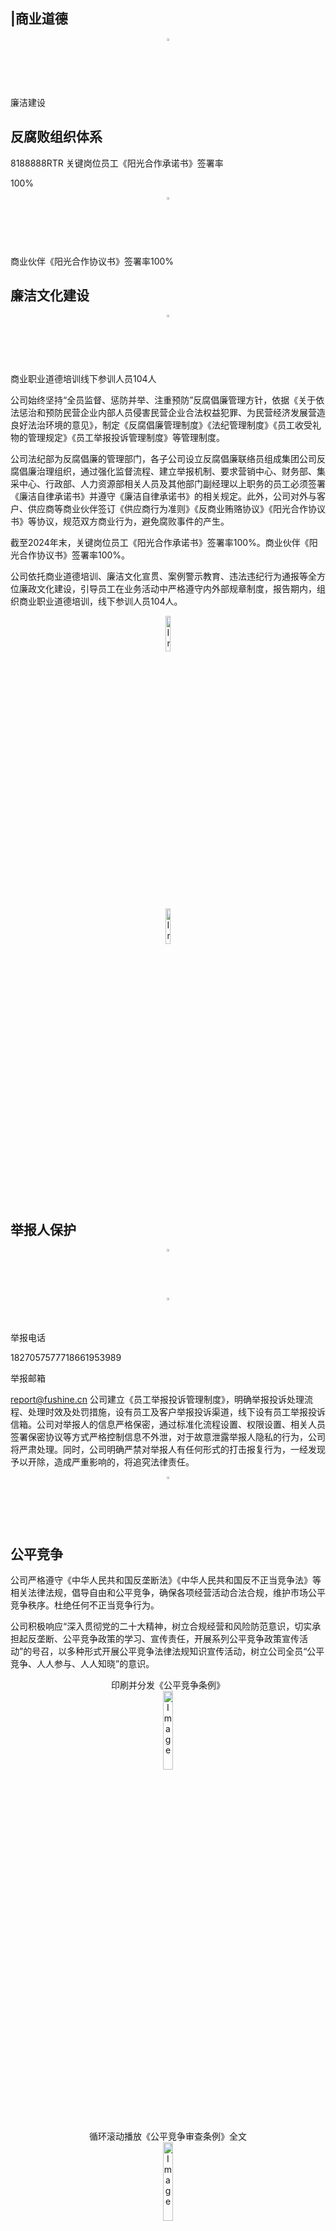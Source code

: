 ## |商业道德

<div style="text-align: center;"><img src="imgs/img_in_image_box_111_307_167_361.jpg" alt="Image" width="2%" /></div>


廉洁建设

## 反腐败组织体系

8188888RTR 关键岗位员工《阳光合作承诺书》签署率

100%



<div style="text-align: center;"><img src="imgs/img_in_image_box_135_676_192_727.jpg" alt="Image" width="2%" /></div>


商业伙伴《阳光合作协议书》签署率100%



## 廉洁文化建设

<div style="text-align: center;"><img src="imgs/img_in_image_box_135_1136_192_1202.jpg" alt="Image" width="2%" /></div>


商业职业道德培训线下参训人员104人



公司始终坚持“全员监督、惩防并举、注重预防”反腐倡廉管理方针，依据《关于依法惩治和预防民营企业内部人员侵害民营企业合法权益犯罪、为民营经济发展营造良好法治环境的意见》，制定《反腐倡廉管理制度》《法纪管理制度》《员工收受礼物的管理规定》《员工举报投诉管理制度》等管理制度。



公司法纪部为反腐倡廉的管理部门，各子公司设立反腐倡廉联络员组成集团公司反腐倡廉治理组织，通过强化监督流程、建立举报机制、要求营销中心、财务部、集采中心、行政部、人力资源部相关人员及其他部门副经理以上职务的员工必须签署《廉洁自律承诺书》并遵守《廉洁自律承诺书》的相关规定。此外，公司对外与客户、供应商等商业伙伴签订《供应商行为准则》《反商业贿赂协议》《阳光合作协议书》等协议，规范双方商业行为，避免腐败事件的产生。

截至2024年末，关键岗位员工《阳光合作承诺书》签署率100%。商业伙伴《阳光合作协议书》签署率100%。



公司依托商业道德培训、廉洁文化宣贯、案例警示教育、违法违纪行为通报等全方位廉政文化建设，引导员工在业务活动中严格遵守内外部规章制度，报告期内，组织商业职业道德培训，线下参训人员104人。



<div style="text-align: center;"><img src="imgs/img_in_image_box_436_1276_738_1474.jpg" alt="Image" width="12%" /></div>


<div style="text-align: center;"><img src="imgs/img_in_image_box_751_1274_1049_1474.jpg" alt="Image" width="12%" /></div>


## 举报人保护

<div style="text-align: center;"><img src="imgs/img_in_image_box_1351_287_1421_371.jpg" alt="Image" width="2%" /></div>


<div style="text-align: center;"><img src="imgs/img_in_image_box_1369_465_1410_504.jpg" alt="Image" width="1%" /></div>


举报电话

1827057577718661953989

举报邮箱

report@fushine.cn 公司建立《员工举报投诉管理制度》，明确举报投诉处理流程、处理时效及处罚措施，设有员工及客户举报投诉渠道，线下设有员工举报投诉信箱。公司对举报人的信息严格保密，通过标准化流程设置、权限设置、相关人员签署保密协议等方式严格控制信息不外泄，对于故意泄露举报人隐私的行为，公司将严肃处理。同时，公司明确严禁对举报人有任何形式的打击报复行为，一经发现予以开除，造成严重影响的，将追究法律责任。



<div style="text-align: center;"><img src="imgs/img_in_image_box_1335_579_1387_629.jpg" alt="Image" width="2%" /></div>


## 公平竞争

公司严格遵守《中华人民共和国反垄断法》《中华人民共和国反不正当竞争法》等相关法律法规，倡导自由和公平竞争，确保各项经营活动合法合规，维护市场公平竞争秩序。杜绝任何不正当竞争行为。

公司积极响应“深入贯彻党的二十大精神，树立合规经营和风险防范意识，切实承担起反垄断、公平竞争政策的学习、宣传责任，开展系列公平竞争政策宣传活动”的号召，以多种形式开展公平竞争法律法规知识宣传活动，树立公司全员“公平竞争、人人参与、人人知晓”的意识。



<div style="text-align: center;">印刷并分发《公平竞争条例》</div>


<div style="text-align: center;"><img src="imgs/img_in_image_box_1346_935_1791_1181.jpg" alt="Image" width="18%" /></div>


<div style="text-align: center;">循环滚动播放《公平竞争审查条例》全文</div>


<div style="text-align: center;"><img src="imgs/img_in_image_box_1347_1247_1794_1474.jpg" alt="Image" width="18%" /></div>


<div style="text-align: center;"><img src="imgs/img_in_image_box_1808_900_2255_1181.jpg" alt="Image" width="18%" /></div>


<div style="text-align: center;">内宣平台推送</div>


<div style="text-align: center;"><img src="imgs/img_in_image_box_1811_1235_2256_1475.jpg" alt="Image" width="18%" /></div>


<div style="text-align: center;"><img src="imgs/img_in_image_box_111_196_1090_1019.jpg" alt="Image" width="41%" /></div>


## 04守责环境，共促绿色运营

## 富祥药业对联合国可持续发展目标（SDGs）的回应：

公司坚持将绿色环保理念全方位融入生产运营的各个环节，积极推进设备、工艺、技术路线的持续优化，大力推进节能减排，促进资源回收和再利用，持续优化“三废”及资源管理，践行绿色低碳运营，减少对环境的影响，切实履行自身的环境保护责任。



<div style="text-align: center;"><img src="imgs/img_in_image_box_905_1194_1091_1474.jpg" alt="Image" width="7%" /></div>


## |环境管理体系

## 治理

富祥药业严格遵守《中华人民共和国环境保护法》《节约能源法》《水污染防治法》《大气污染防治法》《固体废物污染环境防治法》《清洁生产促进法》《建设项目环境保护管理条例》等运营所在地的各项环保法律和法规，基于IS014001环境管理体系框架，持续提升环境管理能力。公司制定并完善了一系列环境管理规定，并制定了《环境信息依法披露管理制度》，确保环保工作公开透明并得到有效监管。



<div style="text-align: center;"><img src="imgs/img_in_image_box_1333_593_1396_662.jpg" alt="Image" width="2%" /></div>


环境应急预案

<div style="text-align: center;"><img src="imgs/img_in_image_box_1336_854_1393_912.jpg" alt="Image" width="2%" /></div>


废气管理

<div style="text-align: center;"><img src="imgs/img_in_image_box_1336_1094_1397_1148.jpg" alt="Image" width="2%" /></div>


废水管理

<div style="text-align: center;"><img src="imgs/img_in_image_box_1345_1306_1394_1358.jpg" alt="Image" width="2%" /></div>


废弃物管理

富祥药业遵循《突发环境事件应急管理办法》《企业事业单位突发环境事件应急预案备案管理办法（试行）》等相关法规要求，结合公司实际情况，制定了《富祥药业突发环境事件应急预案》，详细规定了公司面对环境影响因素识别、风险点排查、隐患治理以及防范环境污染事件的具体措施，并通过了专家评审，已在当地生态环境局完成备案。



结合公司实际情况制定了《废气处理系统管理规定》《RTO废气处理作业指导书》等文件，全面指导公司生产过程中的废气治理，减少无组织废气的排放。此外，公司成立专业废气管控小组，负责日常监测与设备运维。

公司依据法律法规、当地生态环境管理部门要求，结合公司实际情况制定了《废水处理系统操作规定》《废水处理设施操作规程》等一系列规范性文件，构建了完善的废水处理管理制度体系，确保废水治理设施稳定运行，废水达标排放。

公司严格按照《危险废物贮存污染控制标准》等相关规定，通过制定《固体废物管理规定》等相关制度，对废弃物的识别、收集、转移、贮存、资源化、减量化以及最终处理等全过程实施严格规范管理。



## Fushine 

<div style="text-align: center;"><img src="imgs/img_in_image_box_110_162_178_227.jpg" alt="Image" width="2%" /></div>


能源

<div style="text-align: center;"><img src="imgs/img_in_image_box_110_498_173_572.jpg" alt="Image" width="2%" /></div>


水资源

结合公司实际情况制定《节能管理办法》《节能管理制度》等相关规定，成立节能领导小组主要负责审定能源管理工作的相关文件和节能考核办法；组织审定重大节能技术改造项目；指导协调企业各项节能相关工作。节能减排领导小组下设节能工作办公室负责组织实施企业节能工作，开展节能宣传教育活动；组织拟定公司年度节能减排推进方案等事项。此外，为保障节能工作有序开展，公司制定《节能考核管理办法》《节能奖励分配方案》将节能成果与员工激励挂钩，有效推动节能工作的开展。



富样药业致力于增加用水效率，减少水资源浪费，持续完善水资源管理体系，制定了《节水管理制度》《用水计量管理制度》《节水考核制度》《用水管理及奖惩制度》《用水定额管理制度》等制度要求，规范公司用水管理。公司设立节约用水管理领导小组，监督各重点用水单位制度落实情况。

在环境治理架构方面，公司设立了EHS委员会，由集团总裁担任委员会主任，副董事长担任常务副主任，并由集团分管EHS副总经理担任副主任；日常工作方面，公司设立了专门的EHS监管部，负责对各子公司的环境管理工作进行指导、检查和监督。各子公司均设立了由总经理直接管理的专职环境管理机构，负责具体的环保工作的管理与实施，确保了环境管理工作的专业性和有效性。



<div style="text-align: center;">富祥药业EHS委员会组织架构图</div>


## 战略

富祥药业始终秉持“企业发展、环保先行”的理念，持续深化环境管理战略，不断推进环境管理体系建设，使其规范化、系统化；并积极探索创新的环保技术和管理方法，以实现更高的环境绩效和更广泛的环境效益。




<div style="text-align: center;"><html><body><table border="1"><tbody><tr><td>风险 类型</td><td>潜在影响</td><td>风险应对措施</td><td>影响时间 范围</td><td>影响 大小</td><td>对财务的 可能影响</td></tr><tr><td>环境 合规 风险</td><td>面临更严格的环保标准和资源 利用要求，对环境管理水平的 要求日趋提高； 环保设施若未能通过验收或整 改期间可能导致生产线受到影 响，并影响公司声誉。</td><td>定期开展内部环保审计，确保 排污许可证、环评批复等文件 齐全； 加强对环保法规的关注和研 究，提前做好应对准备，加大 环保投入，确保符合环保合规 要求； 通过IS0 14001等国际认证， 增强合规透明度。</td><td>长期</td><td>大</td><td>营业收入 下降，营 业成本上 升</td></tr><tr><td>污染物 排放 风险</td><td>废水、废气处理不当可能污染 周边水体或土壤，引发生态赔 偿； 挥发性有机物（VOCs）或危 险废物泄漏可能危害员工及居 民健康，导致法律诉讼。</td><td>技术升级，采用全连续流酶法 工艺，减少污染物产生； 设施优化，投资建设污水处理 站、VOCs回收装置； 制定突发环境事件应急预案， 与地方政府联动演练，降低环 境风险。</td><td>中期</td><td>中</td><td>营业收入 下降，营 业成本上 升</td></tr><tr><td>能源 风险</td><td>能源效率低，造成用能成本 上升、碳排放上升； 随着欧盟等地区的政策压力 加大，或对公司业务造成一 定影响。</td><td>建立节能减排机制，将节能减 排与员工激励挂钩；加强高耗 能特种设备节能审查和监管等 通过节能技改、能源回收利用 提高能源使用效率； 加强设备维护保养工作； 优化能源结构，增加清洁能源 的使用比例。</td><td>长期</td><td>大</td><td>营业收入 下降，营 业成本上 升</td></tr><tr><td>水资源 风险</td><td>用水效率低，造成用水成本 上升； 水资源浪费或将导致企业声 誉受损。</td><td>建立水资源管理机制，通过管 网升级、技术改造、配备节水 器具、地表水回收等方式减少 生产、运营中的用水； 开展接水培训、宣传活动，内 部形成节水文化。</td><td>长期</td><td>中</td><td>营业收入 下降，营 业成本上 升</td></tr></tbody></table></body></html></div>



<div style="text-align: center;"><html><body><table border="1"><tbody><tr><td>机遇 类型</td><td>潜在影响</td><td>机遇应对措施</td><td>影响时间 范围</td><td>影响 大小</td><td>对财务的 可能影响</td></tr><tr><td>环境 合规 机遇</td><td>随着环保法规的日益严格， 企业通过提前布局和合规运 营，可以提升市场竞争力， 吸引更多投资者和客户，增 强品牌形象。</td><td>定期开展环保合规培训，强化 环保理念导入； 跟踪最新政策，申报相关称 号，获取环保专项补贴。</td><td>长期</td><td>中</td><td>增加营业 收入</td></tr><tr><td>污染物 减排 机遇</td><td>通过优化生产工艺和加强污 染物处理，企业可以降低环 境责任风险，减少资源浪 费，提高资源利用效率，从 而降低成本。</td><td>优化生产工艺，减少污染物产 生，加强污染物处理设施的建 设和维护，确保污染物达标排 放，定期进行环境监测，并加 强与周边社区的沟通和合作。</td><td>中期</td><td>中</td><td>降低运营 成本</td></tr><tr><td>能源 机遇</td><td>通过多种手段的节能减排措 施，减少能源使用，降低运营 成本。同时因为碳排放的减 少，或吸引更多关注节能降碳 的贸易伙伴，为企业带来潜在 收益。</td><td>持续开展节能技改工作，优 化能源结构，配备新能源设 备、投身替代蛋白产业等。</td><td>长期</td><td>中</td><td>增加营业 收入，降 低运营成 本</td></tr><tr><td>水资源 机遇</td><td>通过多种手段的节水措施，减 少水资源使用，降低运营成 本；因节水力度较大，受到表 彰，树立企业正面形象。</td><td>持续加强节水工作，增强员 工的节水观念；发展结束技 术、配备节水企业，优化供 水管网，进一步挖掘企业接 水潜力。</td><td>长期</td><td>中</td><td>降低运营 成本</td></tr></tbody></table></body></html></div>


注：短期—1年以内、中期——1-5年、长期—5年以上

## 影响、风险和机遇管理

公司持续完善环境管理体系，致力于将环保理念融入日常运营，明确人员构成及专业能力要求，细化职权范围，优化信息报告机制，并通过严格的监督程序和考核措施，确保环境管理工作的高效执行，为实现绿色生产和可持续发展奠定基础。



## 品

## 环境风险评估及应急管理

富祥药业根据国家规范要求，结合公司各单元环境风险特征，委托评价单位完成环境影响评价报告。公司每年组织各部门开展作业环境风险分析、评估，并制定相应的环境风险管控举措；同时要求公司环保部门加强现场巡查力度，监督各部门落实各项环境风险管理措施，确保风险可控。



在环境影响因素识别上，公司组织专业人员对生产全过程梳理，明确废气、废水排放，危废处置等环节潜在风险；在风险点排查时，定期检查环保设备、危化品储存区等重点区域；并通过风险辨识对公司环境风险较大的点位制定了防泄漏、防逸散、防中毒、防自然灾害等措施。

公司持续完善突发环境事件的防控措施，完善应急物资储备，加强员工培训与应急演练，提升全员应急处置能力，并根据实际情况对应急预案进

<div style="text-align: center;"><img src="imgs/img_in_image_box_1828_305_2259_625.jpg" alt="Image" width="18%" /></div>


<div style="text-align: center;">与景德镇市生态环境局进行突发环境事件应急演练</div>


行动态调整，确保其有效性和适应性。在报告期内，公司成功组织了多次不同类型的环境应急演练，涵盖污染防控、化学品泄漏处理等多个场景，显著提升了应急响应能力与协同处置水平，增强了员工的环保意识和应急处置技能，为应对潜在环境风险提供了坚实保障。



<div style="text-align: center;"><img src="imgs/img_in_image_box_1333_981_1383_1027.jpg" alt="Image" width="2%" /></div>


## 环境审计

富祥药业EHS监管部已构建完善的EHS考核体系，将下属生产型企业的环境管理表现纳入公司绩效管理体系，推动环境管理与企业运营深度融合。



<div style="text-align: center;"><img src="imgs/img_in_image_box_1349_1171_1398_1221.jpg" alt="Image" width="2%" /></div>


内部审计方面

公司主要针对建设项目环境“三同时”、排污许可管理、污染物达标排放、有害及无害废弃物的全流程管理、环保设施建设与运行、应急预案与演练、环保档案管理等事项开展内部环境审计。公司EHS监管部对子公司实行分级管控，每年至少开展一次全面的环境现场审计。针对审计发现的问题，根据其严重程度，提出相应的整改措施和整改期限，并持续跟进各企业的改善情况，确保问题得到有效解决。此外，公司每月至少进行一次公司级环境隐患排查，并建立详细台账。



## 燕

## 外部审计方面

在外部审计方面，公司所有已通过ISO管理体系认证且在有效期内的子公司及生产基地，每年聘请独立第三方认证机构进行一次体系监督性审核，并每三年进行一次再认证（换证）审核。



通过内部审计与外部审计的双重机制，富祥药业不仅确保了环境管理体系的合规性，还推动了环境管理工作的持续优化，为企业的可持续发展提供了坚实保障。



<div style="text-align: center;"><img src="imgs/img_in_image_box_114_528_171_581.jpg" alt="Image" width="2%" /></div>


## 环保培训与宣教

富祥药业注重提高环境管理人员专业素质及培养专业人才，公司结合新环保法规和管理要求制定环境管理培训计划，提高企业环境管理人员的工作水平，更好地落实企业生态环境保护主体责任。



公司EHS监管部要求各子公司每年定期组织全员开展环保知识、应急预案等培训，强化员工环保技能与应急处置能力。同时，公司大力弘扬环保意识，倡导绿色环保生活，争做绿色发展理念的倡导者与践行者。在“世界地球日”“世界环境日”等特殊日节点，公司通过现场宣传、展板宣传等方式对董事、高管、员工或利益相关方开展环境保护培训及宣传活动。



## 指标与目标

## 2024 年目标

此外，在社区互动上，公司制定规范程序，每季度定期举办沟通会，主动公开环境影响与潜在风险，收集居民意见，及时反馈改进情况，构建和谐共生的良好关系。



<div style="text-align: center;"><img src="imgs/img_in_image_box_628_800_1049_1089.jpg" alt="Image" width="17%" /></div>


<div style="text-align: center;">环保法规宣传展板</div>


## 完成情况

2024年确保集团本部及子公司各类污染物均达标排放，并将排放总量控制在各限值范围内。



具体指标数据详见“附录-ESG关键绩效表”。

报告期内公司各类污染物均达标排放，并在总量范围内。



## |应对气候变化

党的二十大报告提出“将应对气候变化作为促进人与自然和谐共生的现代化的重要内容，要求统筹产业结构调整、污染治理、生态保护、应对气候变化”。气候变化作为当今世界面临的重大挑战，不仅对企业市场和供应链有造成负面影响的可能，同时也孕育着新的商业机遇。



<div style="text-align: center;"><img src="imgs/img_in_image_box_1340_477_1387_516.jpg" alt="Image" width="1%" /></div>


## 治理

为尽可能地减少气候变化带来的影响，富祥药业积极响应《巴黎协定》，持续探索气候变化应对方针以实现可持续运营，深入践行绿色低碳转型，减少对环境的影响，承担社会与环境责任，共同守护地球。公司对气候风险与机遇进行识别以更好应对气候变化带来的风险，并把握机遇。未来，公司将继续积极制定气候变化应对举措，参考国际领先标准不断提升自身对气候变化影响的适应能力。

为保障减排工作有序推进，公司设备安全部负责落实公司的减排战略与行动，制定相关减排目标，明确各部门在减排流程中的角色与职责，全方位规范温室气体排放相关活动。同时，逐步完善温室气体排放数据收集与核算机制，为精准评估减排效果和制定后续策略提供数据基础。

## 战略

富祥药业积极践行国内外环保法律法规的各项要求，响应国际环保公约，全面评估气候风险与机遇，制定应对举措。通过优化生产工艺、减少碳排放、提高能源利用效率等，降低气候变化带来的运营风险，推动资源的高效利用和循环利用，为构建资源节约型和环境友好型社会贡献力量。

<div style="text-align: center;"><img src="imgs/img_in_image_box_1329_1129_2266_1471.jpg" alt="Image" width="39%" /></div>



<div style="text-align: center;"><html><body><table border="1"><tbody><tr><td>风险 类型</td><td colspan="2">相关风险</td><td>潜在影响</td><td>风险应对措施</td><td>影响时间 范围</td><td>对财务的 可能影响</td></tr><tr><td rowspan="2">实体 风险</td><td>急性 物理 风险</td><td>台风，洪水及 其他极端天气 情况</td><td>对公司建筑、生产设备等 造成影响，资产受损； 对员工安全构成危害； 造成供应链及原材料运输 中断。</td><td>制定完善的应急预案， 包括员工疏散等流程； 加强厂房及设施的防灾 设计与建设，定期维护 检查。</td><td>短期</td><td>营业收入 下降，人 力成本及 运输成本 上升</td></tr><tr><td>慢性 物理 风险</td><td>气温上升，持 续高温天气</td><td>电力等能源价格上涨，能 耗需求增加； 高温天气、流行病传播对 员工健康造成威胁。</td><td>加强员工职业健康防护， 包括提供防暑降温用品、 定期体检、健康培训等； 实施节能改造项目，优化 生产流程，降低能耗。</td><td>中/长期</td><td>营业成本 上升</td></tr><tr><td rowspan="4">转型 风险</td><td>政策及 法律 法规 风险</td><td>应对气候变化 的政策和监管 要求</td><td>要求公司加快绿色低 碳转型，短期增加公 司运营成本； 环境管理合规性要求 增高。</td><td>加强环境管理体系建 设，完善内部监控与 考核机制，确保合规 运营。</td><td>中期</td><td>营业成本 上升</td></tr><tr><td>技术 风险</td><td>低碳技术转 型，可再生能 源使用的成本</td><td>公司增加可再生能源的 使用； 需投入成本进行设备升级 改造。</td><td>加大节能技术投入，进行 设备技改。</td><td>中期</td><td>营业成本 上升</td></tr><tr><td>市场 风险</td><td>市场需求变 化； 原材料成本上 涨</td><td>市场消费理念趋向于注重 绿色环保，可能对公司产 品及服务产生影响； 原材料数量减少，成本 上涨。</td><td>采用绿色包装，要求产品 包装达到可再利用、可再 循环、可再回收要求； 推进绿色低碳运输，并优 化原材料供应链，建立长 期合作关系。</td><td>短/中期</td><td>营业收入 下降，营 业成本上 升</td></tr><tr><td>声誉 风险</td><td>利益相关方及 市场关切</td><td>公司在应对气候变化，低 碳转型方面的成效不足， 导致碳排放增加等情况， 会影响利益相关方及市场 对公司的看法。</td><td>通过世界环境日等开展环 境宣传活动，树立良好企 业形象。</td><td>短期</td><td>营业收入 下降</td></tr></tbody></table></body></html></div>



<div style="text-align: center;"><html><body><table border="1"><tbody><tr><td>机遇 类型</td><td>气候相关 机遇</td><td>机遇应对措施</td><td>影响时间 范围</td><td>对财务的 可能影响</td></tr><tr><td>资源 效率</td><td>新技术 兴起</td><td>公司通过探索开发使用新技术，提高资 源利用效率，减少能耗及资源消耗成 本，降低碳排放，减缓气候变化。</td><td>短/中期</td><td>降低运营成本</td></tr><tr><td>能源 来源</td><td>清洁能源 运用</td><td>公司通过减少化石能源使用，增加清洁 能源使用，开发新能源技术，优化能源 结构，减少碳排放。</td><td>短/中期</td><td>降低运营成本</td></tr><tr><td>产品与 服务</td><td>开发新产品</td><td>气候变化对人类健康产生更大的影响， 公司开发了新型蛋白质，减少畜牧业对 环境的影响，保护生态平衡。</td><td>中/长期</td><td>增加营业收入</td></tr><tr><td>市场</td><td>新的市场机 会；政府政 策激励</td><td>进入新的产品市场，获得政府给予的激 励补贴，并带来新融资机会。</td><td>中/长期</td><td>增加营业收入</td></tr><tr><td>适应力</td><td>可再生能源 及节能措施</td><td>参与可再生能源项目并采取节能措施， 通过构建能源多元化体系提高公司运营 的适应力。</td><td>短/中期</td><td>降低运营成本</td></tr></tbody></table></body></html></div>


注：短期——1年以内、中期——1-5年、长期—5年以上

## 影响、风险和机遇管理

富祥药业高度重视气候变化带来的影响、风险和机遇，致力于将气候变化管理融入公司战略和日常运营中。公司建立了识别评估、监测和管理机制，以应对气候变化挑战，把握绿色发展机遇。富祥药业风险管理体系已涵盖气候变化相关风险，公司定期更新风险清单并制定应对措施，将气候变化相关影响、风险和机遇管理融入公司内部管理流程。



## Fushine 

<div style="text-align: center;"><img src="imgs/img_in_image_box_121_198_170_246.jpg" alt="Image" width="2%" /></div>


## 在识别与评估方面

<div style="text-align: center;"><img src="imgs/img_in_image_box_124_454_174_502.jpg" alt="Image" width="2%" /></div>


## 在管理举措方面

富祥药业系统分析气候变化对业务运营等方面的影响。公司密切关注国内外气候变化政策、行业趋势及极端天气事件，并通过内部研讨、专家咨询等方式动态评估物理及转型风险。同时，公司关注低碳技术、绿色产品及清洁能源使用带来的机遇，提升市场竞争力。公司每年组织各部门开展作业环境风险分析、评估，并制定相应的风险管控举措，确保气候风险和机遇纳入公司经营决策。

公司在日常运营中大力倡导绿色低碳理念，鼓励全体员工积极参与减排行动；优化安排生产计划，如通过控制生产工序错峰用电降低用电成本，实时汇总蒸汽用量并合理开启不同的锅炉以降低天然气的消耗等；改进装置以降低碳排放，如公司2024年通过制氮机安装压力启停装置、锅炉用热水安装余热回收装置等措施有效减少温室气体排放；深耕环保技术研发与应用，通过开发并应用一系列绿色环保工艺，提升环境友好性，降低温室气体排放；积极引入碳捕获、清洁能源利用等先进技术，为实现减排目标筑牢根基；与供应商共建低碳包装方案，推行绿色物流（如倡导新能源车运输）。同时，公司针对极端天气可能带来的供应链中断、生产运营受阻等风险，制定了详尽的应急预案，确保在突发情况下能够迅速响应，最大程度降低风险。



此外，动物养殖产生的温室气体排放是全球温室气体最主要的来源之一，畜牧业的高资源消耗和高碳排放特性使其成为气候变化和生态失衡的重要驱动因素。公司目前开发了新型蛋白质，相较传统动物蛋白减少了对土地、水资源和能源的依赖，同时大幅降低了碳排放，有效减少畜牧业对环境的影响，保护生态平衡，为构建低碳未来贡献力量。



## 指标与目标

## 2024 年目标

完成情况

2024年全年能源能耗降低6%

报告期内目标达成

具体指标数据详见“附录-ESG关键绩效表”。

## 资源利用

<div style="text-align: center;"><img src="imgs/img_in_image_box_1335_307_1391_361.jpg" alt="Image" width="2%" /></div>


## 能源管理

富祥药业分析生产工艺流程、分析公司能源使用现状，排查能耗节点，确定具体的节能减排措施。

## 节能减排举措

<div style="text-align: center;"><img src="imgs/img_in_image_box_1340_496_1410_568.jpg" alt="Image" width="2%" /></div>


## 优化治理结构，建立能源管理体系

目前，公司已建立由节能领导小组、节能工作办公室、各重点部门、子公司组成的节能减排三级管理体系，严格落实公司各项节能管理制度，规范公司生产经营的用能。

<div style="text-align: center;"><img src="imgs/img_in_image_box_1341_650_1408_722.jpg" alt="Image" width="2%" /></div>


## 明确奖惩措施，调动企业员工积极极性

公司制定节能奖励分配方案，对设备、工艺等进行技术创新、改造，达到节能效果给予奖励，同时对于，不能完成节能管理各项任务的扣除相关奖金。



<div style="text-align: center;"><img src="imgs/img_in_image_box_1339_800_1408_871.jpg" alt="Image" width="2%" /></div>


## 推动节能技改与能源回收，增加能源使用效率

2024年，公司对空压机组进行改造将空压机组余热回收利用至锅炉进水，减少能源使用。



<div style="text-align: center;"><img src="imgs/img_in_image_box_2048_798_2239_940.jpg" alt="Image" width="8%" /></div>


<div style="text-align: center;"><img src="imgs/img_in_image_box_1340_954_1408_1026.jpg" alt="Image" width="2%" /></div>


<div style="text-align: center;"><img src="imgs/img_in_image_box_1341_1100_1407_1173.jpg" alt="Image" width="2%" /></div>


## 应用节能材料，提高能源使用效率

采购新型加装耐高温隔热材料的反应釜，减少蒸汽的使用，提高40%的蒸汽使用效率。



<div style="text-align: center;"><img src="imgs/img_in_image_box_2049_963_2240_1107.jpg" alt="Image" width="8%" /></div>


## 配备节电保护装置，减少能源损耗

公司聘用专业第三方对公司变压器、低压配电系统线路及用电负载配置、用电运行情况进行了检查，并结合公司运营的实际情况，为公司定制一台铁塔节点保护装置，改善电能品质来实现减少因电能污染而造成的电能浪费。



<div style="text-align: center;"><img src="imgs/img_in_image_box_1339_1281_1408_1353.jpg" alt="Image" width="2%" /></div>


## 优化能源结构，使用清洁能源

2024年，公司使用天然气约424.07万立方米，购买约1,209，600.00千瓦时太阳能，在一定程度减少对传统能源的使用。



<div style="text-align: center;"><img src="imgs/img_in_image_box_1338_1428_1410_1500.jpg" alt="Image" width="3%" /></div>


## 优化生产运营流程，减少不必要的尖峰用电

<div style="text-align: center;"><img src="imgs/img_in_image_box_111_218_165_269.jpg" alt="Image" width="2%" /></div>


## 水资源管理

公司取用市政自来水和地表水，主要用于供给生活和生产投料、设备清洁及部分精密设备冷却使用，主要用水设备摆阔环保型水冲泵、冷却塔、蒸发冷凝器、纯水设备等。2024年，公司用水总量约95.98万吨。



<div style="text-align: center;"><img src="imgs/img_in_image_box_746_307_788_353.jpg" alt="Image" width="1%" /></div>


### 2024 年公司用水用量约95.98万吨

<div style="text-align: center;"><img src="imgs/img_in_image_box_738_445_1018_633.jpg" alt="Image" width="11%" /></div>


2020年被授予“年度节水型企业”称号

富祥药业关注生产运营的水资源消耗情况，制定节水措施，通过优化内部治理、推动接水技术改造、配备节水器具、循环用水、开展节水培训、宣传等方式管理水资源，构建常态化节水机制，培育全员节水文化认同，通过精细化用水管理实现水资源效益最大化。



## 同节水举措

<div style="text-align: center;"><img src="imgs/img_in_image_box_119_811_189_884.jpg" alt="Image" width="2%" /></div>


## 优化内部治理，规范节水管理工作

公司实施节水“三同时”“四到位”制度，要求新建、改建和扩建项目的节水设施与主体工程同时设计、同时施工、同时投入使用，在日常节水管理中做到用水计划到位、节水目标到位、节水措施到位、关税制度到位。此外，公司制定了《用水管理及奖惩制度》，明确责任，约束行为，同时激励员工开展相关节水工作。



<div style="text-align: center;"><img src="imgs/img_in_image_box_524_1148_1045_1415.jpg" alt="Image" width="21%" /></div>


<div style="text-align: center;"><img src="imgs/img_in_image_box_119_1064_191_1135.jpg" alt="Image" width="3%" /></div>


## 跟踪用水情况，改进用水方案

公司内部各个用水单元均独立安装用水表，便于日常用水管理。年度内，公司梳理各车间自来水用户点位，根据生产要求进行调整，将4AA/MAP/TSD/新205等车间原有机械泵降温用水从原有自来水改成厂区自制饮用水。



<div style="text-align: center;"><img src="imgs/img_in_image_box_1333_286_1406_359.jpg" alt="Image" width="3%" /></div>


## 替换老旧设备，提升水资源使用效率

公司积极采用新型节水节能设备，将原有普通水冲泵更换环保水冲泵，增加一个循环水池，提高水的循环利用率。每天节约用水量240立方米左右，年节水量约为7.5万立方米。



<div style="text-align: center;"><img src="imgs/img_in_image_box_1333_542_1408_613.jpg" alt="Image" width="3%" /></div>


## 配备节水器具，减少生活用水使用

公司部分厂区配备了二级节水器具，减少生活用水使用。



<div style="text-align: center;"><img src="imgs/img_in_image_box_1334_777_1406_850.jpg" alt="Image" width="3%" /></div>


## 节能技改，废水回收利用，减少资源浪费

蒸汽锅炉以燃煤作为燃料，水蒸气供给厂区反应釜加热，产生的蒸汽冷凝水经改造后，回收到蒸汽锅炉再次产汽，日回收蒸汽冷凝水45吨，年回收约16,000吨。



对纯水设备中排放的浓水进行回用，将二次反渗透的浓水回用到一级反渗透进行处理，提高水的重复利用率，平均一天回收约3吨，年回收量约1,000吨水。



<div style="text-align: center;"><img src="imgs/img_in_image_box_1333_1213_1405_1286.jpg" alt="Image" width="3%" /></div>


## 做好节水宣传，建立节水文化

公司通过张贴宣传海报、条幅，开展接水培训等形式做好节水宣传，致力于在内部形成节约用水的企业文化。



<div style="text-align: center;"><img src="imgs/img_in_image_box_1874_300_2267_495.jpg" alt="Image" width="16%" /></div>


<div style="text-align: center;"><img src="imgs/img_in_image_box_1874_555_2267_751.jpg" alt="Image" width="16%" /></div>


<div style="text-align: center;"><img src="imgs/img_in_image_box_1873_790_2267_1183.jpg" alt="Image" width="16%" /></div>


<div style="text-align: center;"><img src="imgs/img_in_image_box_1879_1228_2267_1407.jpg" alt="Image" width="16%" /></div>


## |污染物与废弃物管理

富祥药业严格遵循污染物防治相关法律法规，持续完善内部相关管理制度，对废气、废水、固体废弃物、土壤污染隐患排查等多个方面进行严格把控，确保各项污染物合规处理并实现达标排放。

在日常生产运营中，公司对标《排污许可管理条例》及《排污单位自行监测技术指南总则》相关规定，定期聘请有资质的第三方检测机构开展自行监测，及时公示环境监测信息，接受监管部门审查及公众监督，降低环境合规风险。



## 民

## 废气管理

富祥药业积极响应国家《深入打好重污染天气消除、臭氧污染防治和柴油货车污染治理攻坚战行动方案》要求，构建覆盖源头控制、过程管理、末端治理的全链条废气管理与减排体系。公司在废气排放口均安装在线监测设备，实时数据同步接入国家生态环境监控系统，实现24小时全天候排放监控，报告期内合格率为100%。



## 

排放监控24小时

报告期内合格率100%



<div style="text-align: center;"><img src="imgs/img_in_image_box_111_947_1051_1433.jpg" alt="Image" width="39%" /></div>


## 案例

## 富祥科技有机废气治理装置

子公司富祥科技遵循清洁生产、资源循环利用原则，废气收集过程充分考虑分类分质，单独处理，采用“T-Hps新型VOCs吸附技术”工艺处理公司有机废气。为了提高效率，降低成本和能耗，设备运行采取PLC自动控制，装置的温度、压力及流量等参数均由传感器采集，传输至集中控制室进行自动化控制，可实现无人值守自动控制和人工控制两种模式操作。



## 战

## 废水管理

公司持续优化废水处理工艺，通过分质收集、溶剂回收、母液套用等清洁生产措施，同时各车间通过源头管控减少跑、冒、滴、漏现象，优化生产工艺节约用水减少废水的产生，从源头减少废水产生。在废水处理过程中，采用如芬顿反应、厌氧水解、A/O生化处理等处理技术，确保废水处理效果稳定可靠。此外，公司还注重废水回用，通过蒸馏回收等技术提高水资源的重复利用率，减少废水排放，降低生产成本，实现经济效益与环境效益的双赢。

报告期内，公司委托第三方对总排口排水进行例行检测，合格率为100%。

<div style="text-align: center;"><img src="imgs/img_in_image_box_2095_701_2140_745.jpg" alt="Image" width="1%" /></div>


第三方检测合格率100%



## 污水管网

## 雨污分流

公司污水管网已全部采用架空布置进行设计，即各生产厂房污水管网架空至厂区污水处理站，厂区污水处理站污水管网架空至废水排放在线监测装置。内部清污分流系统在设计上严格把控，排污口、在线监测装置、排放口均符合规范和监测采样要求。



公司严格执行清污分流和雨污分流，污水处理站设有调节池，可暂存生产生活废水。在各生产装置旁设置污水收集池及污水输送泵，能及时接纳事故污水，将生产厂房的泄漏物质输送至事故应急池，逐步分批将事故污水送厂区污水处理站进行处理后再排入园区污水管网，杜绝废水超标外排的事件发生，确保项目事故废水不外排的要求。



<div style="text-align: center;"><img src="imgs/img_in_image_box_112_197_165_247.jpg" alt="Image" width="2%" /></div>


## 废弃物管理

公司高度重视废弃物管理，为确保废弃物减排工作的高效执行，公司采取了多项切实有效的措施，包括改进生产工艺、优化产品结构以及全面开展清洁生产等，持续推动废弃物的减量化、资源化和无害化，致力于将废弃物对环境的影响降至最低，同时提升资源利用效率，为可持续发展奠定坚实基础。

## 危险废弃物管理举措

01

02

03

04

设置和管理危险废弃物暂存库，暂存库采用密闭设计，并配备防风、防雨、防晒等防护措施，库周围设置导流渠，地面进行全面防腐防渗处理；

建立了全流程危险废弃物台账，详细记录废弃物的产生、暂存、转移和处置等环节的数据；

## 无害废弃物管理举措

通过危险废弃物智能管理系统将相关数据实时上传至省危险废物监管平台，确保数据透明和可追溯；

委托具备资质的第三方专业单位进行危险废弃物的合规性处置。



富祥药业通过落实废弃物管理流程，对无害废弃物实施全程监督管理。公司定期委托具备资质的第三方机构对无害废弃物进行清理和处理，并通过回收利用固体废弃物实现资源化利用，确保生产运营的可持续发展。同时，为减少废弃物的产生量，公司积极采用技术手段，提高反应转化率，从而降低残渣和废液的产生量，以及通过包装桶、包装袋的重复利用降低废包装物的产生量。



<div style="text-align: center;"><img src="imgs/img_in_image_box_112_1160_165_1209.jpg" alt="Image" width="2%" /></div>


## 噪声管理

公司针对噪声采取了全方位管控举措。对于噪声污染，在设备选型时，优先采购低噪声设备，同时为高噪声设备安装隔音罩、减震垫，并对车间进行隔音降噪处理，以降低生产噪声对员工和周边环境的影响。通过选择低噪声设备、合理布局、安装降噪设备等治理措施，可有效降低生产过程的设备噪声对周边声环境的影响。



2024年公司通过部分设备安装变频装置，减少设备运行功率的同时降低设备运行产生的声噪；2024年厂区噪声环境监测数据均符合国家标准要求。



## |绿色化学

富祥药业公司坚持以技术创新为核心，持续深耕环保技术研发与应用，致力于通过开发并应用一系列绿色环保工艺，显著提升了生产效率和环境友好性，推动行业的可持续发展。



## 新工艺路线他唑巴坦

公司成功开发了绿色环保的新工艺路线他唑巴坦（三氮唑工艺），有效提升产品生产本质安全，提高药品品质，降低生产成本，且新工艺具有环境友好、绿色环保特点，实现本质安全、清洁生产。

## |绿色运营

## 合成生物学技术

微生物蛋白的生产运用了合成生物学技术，具有环境可持续性好、生产效率高、营养适配性高、动物福利性好等特点，是一种绿色的环保产品。



## 绿色氧化剂氧化工艺

公司开发了新型氧化工艺技术并应用于三氮唑的生产，选配高效、清洁的氧化剂，优化脱羧工艺提高原料转化率，实现生产过程绿色化及工艺装备本质安全。



富祥药业积极倡导绿色办公方式，将绿色理念融入日常办公活动当中。公司高度重视环保宣传，开展了形式多样的环保活动与培训，培养全体员工的环保意识及绿色健康生活方式。公司逐步建立健全节能减排的宣传教育制度，不断提升全员的节能环保意识。



<div style="text-align: center;"><img src="imgs/img_in_image_box_1330_1057_1399_1109.jpg" alt="Image" width="2%" /></div>


无纸化办公管理方面

<div style="text-align: center;"><img src="imgs/img_in_image_box_1332_1273_1397_1334.jpg" alt="Image" width="2%" /></div>


光盘行动与节约文化方面公司依托OA系统实现文件审批、资料共享及日常办公流程的数字化管理，大幅减少纸张使用量，从源头上降低资源消耗。通过数字化审批流程、电子文档归档及云端协作工具，公司进一步优化了办公效率与环保效益。

公司通过食堂宣传、员工倡议等方式，减少餐饮浪费。在食堂设置“光盘行动”宣传标语，鼓励员工按需取餐，避免食物浪费。同时，将节约理念融入企业文化，倡导节约用水、用电及办公用品，形成全员参与的节约文化。

<div style="text-align: center;"><img src="imgs/img_in_image_box_112_196_1089_1021.jpg" alt="Image" width="41%" /></div>


# 05创新驱动，共建品质保障

## 富祥药业对联合国可持续发展目标（SDGs）的回应：

领先的产品质量是企业长青的动力源泉。公司严格把控产品的质量与安全，严格保证产品品质，努力提升服务水平，建立了一整套完备的质量管理生态体系。



同时，公司持续工艺优化与产品创新，挖掘老产品增长潜能，培育新的增长方向，并致力于实现经济效益与环境效益两手抓，为社会的长期可持续发展和股东回报做出积极贡献。



<div style="text-align: center;"><img src="imgs/img_in_image_box_906_1195_1091_1471.jpg" alt="Image" width="7%" /></div>


## |坚持创新研发

## 治理

富祥药业始终将合规性与创新性作为研发工作的核心原则，严格遵守《药品注册管理办法》《药品生产质量管理规范》等国家相关法律法规，确保研发活动的全流程合法合规。公司制定了系统化的研发管理制度，如《研发人员管理规程》《研发实验室管理规程》《研发仪器设备管理规程》《项目调研的立项报告编制》等，涵盖项目立项、开发、验收等关键环节，从项目立项到产品上市的全过程贯彻知识产权保护，确保创新成果得到有效维护。

公司建立了完善的研发组织架构，设有富祥研究院，研究院下设研发合成部、分析中心、研发质量部、中试车间、信息部及中心办公室，覆盖从药物发现、临床开发到商业化生产的全流程。同时，各子公司也各设有技术中心。通过明确各级各部门的组织架构、岗位职责和人员任职资格要求，公司确保研发活动的高效开展。其中，研发团队负责从药物发现到临床开发的全过程，专注于技术创新和产品优化，而质量管理部门则负责监督研发过程中的质量控制。



此外，富祥药业严格遵循国家知识产权相关法律法规以及《企业知识产权管理规范》国家标准，专门制定了《知识产权管理总则》，旨在规范知识产权的创造、运用、保护和管理，推动公司技术创新和产业升级，确保企业在市场竞争中的优势地位。在知识产权管理方面，公司成立了专门的领导小组，由副董事长亲自带队领导，全面负责知识产权战略规划、制度建设、运营管理和纠纷处理等工作。通过这一强有力的组织保障，公司持续提升知识产权管理水平，激发员工的创新热情，为企业的持续发展提供坚实的智力支持。



## 战略

富祥药业深入开拓各板块业务，持续技术精进，在多个领域开展科技研究和技术开发。在医药制造领域，公司紧跟医药行业前沿，开发新的医药中间体和原料药，如不断拓展培南系列产品，从起始原料到下游原料药实现全产业链布局；在锂电池电解液添加剂领域，公司正研发和拓展双氟磺酰亚胺锂（LiFSI）、硫酸乙烯酯（DTD）、双草酸硼酸锂（LiBOB）等多个品类，以打造一站式电解液材料供应平台；在微生物蛋白领域，公司拥有具有完全自主知识产权的新型菌株，并已在国内及国际主要市场申请专利，并积极开展产学研合作，围绕微生物蛋白生产工艺优化、技术创新和下游产品开发等方面进行深入研究。



公司风险管理体系已覆盖研发创新环节，针对潜在风险制定针对性的风险规避措施。并通过完善的人才激励机制和科学的团队协作模式，充分激发研发人员的创造力与潜力，为技术创新提供坚实的人力保障。同时，公司持续优化资源配置，强化研发流程管理，为企业的可持续发展奠定了稳固基础。




<div style="text-align: center;"><html><body><table border="1"><tbody><tr><td>风险 类型</td><td>潜在影响</td><td>风险应对措施</td><td>影响时间 范围</td><td>影响 大小</td><td>对财务的 可能影响</td></tr><tr><td>政策与 监管 风险</td><td>审批严格：国内微生物蛋白的 审批相对严格，这可能影响公 司相关产品的市场布局和推 广。 监管政策变化：监管政策的不 确定性可能对公司的研发和市 场推广产生影响，如医药板块 的审评审批政策和微生物蛋白 的新食品市场准入政策，以及 公司涉及化学合成领域的安全 环保监管政策等。</td><td>建立专业合规团队，提前与监 管机构沟通，确保研发流程符 合最新政策要求； 动态跟踪政策动向，建立政策 风险评估机制，针对不同政策 场景制定应急预案； 加强与行业协会、监管机构的 合作，参与政策研讨。</td><td>长期</td><td>高</td><td>营业成本 上升，法 律诉讼和 监管处罚 费用增加</td></tr><tr><td>市场 竞争 风险</td><td>产品销售不及预期：存在产品 销售不及预期的风险，可能影 响公司的盈利水平。</td><td>针对 海 外市 场需求 差异化研 发，强化技术优势； 加强市 场调 研 与客 户需求 分 析，优化产品设计与定价策 略，拓展多元化销售渠道。</td><td>中期</td><td>中</td><td>营业收 入下降</td></tr><tr><td>研发 投入 风险</td><td>药品研发具有研发周期长，效 益回报周期长的特点，研发期 间可能因为市场、行业、竞争 状况的变化，达不到预期效 益。同时，新产品开发与产业 化对科技研发能力的先进性、 创新性和持续性有较高要求。</td><td>做好前期产品调研的同时，加 大研发投入。公司将以市场为 导向，充分把握药品特性，做 好严谨的市场调研工作，合理 布局药品研发工作。</td><td>中期</td><td>中</td><td>营业成 本上升</td></tr></tbody></table></body></html></div>



<div style="text-align: center;"><html><body><table border="1"><tbody><tr><td>机遇 类型</td><td>潜在影响</td><td>机遇应对措施</td><td>影响时间 范围</td><td>影响 大小</td><td>对财务的 可能影响</td></tr><tr><td>法规 政策 机遇</td><td>国家对生物制造、绿色化 学、医药创新等领域的政策 支持，可降低合规成本、提 升研发投入效率。</td><td>密切关注监管政策变化，确 保公司研发和市场推广活动 符合法规要求；争取财政研 发补贴。</td><td>中期</td><td>中</td><td>增加营业 收入</td></tr><tr><td>市场 机遇</td><td>微生物蛋白市场增长：全球 真菌蛋白市场快速增长，公 司作为国内丝状真菌蛋白赛 道的领跑者，有望受益于这 一市场增长。 新能源业务拓展：公司在锂 电池电解液添加剂领域布 局，随着新能源市场的快速 发展，有望进一步提升公司 业绩。 医药业务行情复苏：随着上 游原材料价格调整以及公司 内部生产工艺优化，公司巴 坦类原料药盈利水平有望逐 步恢复。</td><td>加速微生物蛋白产能扩张，布 局新能源电解液添加剂中试基 地，同步优化医药原料药成 本； 建立跨业务线协同机制，共享 研发设备与技术平台。</td><td>中期</td><td>中</td><td>增加营业 收入，扩 大市场份 额</td></tr><tr><td>技术与 研发 机遇</td><td>技术突破：公司积极开发新技 术，降低生产成本，提升公司 产品竞争力。 新菌株开发：公司拥有自主知 识产权的短柄镰刀菌，用于生 产高蛋白含量的微生物蛋白。</td><td>加强产学研合作，开发全连 续流酶法不对称工业合成技 术，有望降低生产成本 15%-20%。</td><td>长期</td><td>高</td><td>增加营业 收入，提 高利润</td></tr></tbody></table></body></html></div>


注：短期—1年以内、中期——1-5年、长期——5年以上

<div style="text-align: center;"><img src="imgs/img_in_image_box_116_202_168_244.jpg" alt="Image" width="2%" /></div>


## 影响、风险和机遇管理

<div style="text-align: center;"><img src="imgs/img_in_image_box_112_279_165_329.jpg" alt="Image" width="2%" /></div>


## 科技创新管理

富祥药业始终将科技创新作为企业发展的核心驱动力，通过持续的研发投入与系统化的管理机制，确保公司在技术创新领域的领先地位。公司研究院设置了从化学合成、产品放大到质量研究、项目申报一套完整的研发体系，并从项目立项到产品上市的全流程贯彻知识产权保护。2024年，公司聚焦现有产品的工艺优化与新产品的开发，以技术突破赋能产品竞争力提升，同时通过技术创新与市场拓展的双向驱动，增强公司在国内外市场的影响力。



<div style="text-align: center;"><img src="imgs/img_in_image_box_117_571_172_624.jpg" alt="Image" width="2%" /></div>


## 研发管理方面

公司建立了完善的内部监督机制，通过内部审计和质量管理体系内审，定期评估研发活动的合规性、充分性和有效性，确保研发流程的科学性与高效性。公司质量管理部门负责研发过程中的质量控制与监督，从源头保障产品质量。

<div style="text-align: center;"><img src="imgs/img_in_image_box_120_810_170_857.jpg" alt="Image" width="2%" /></div>


## 外部监督方面

此外，公司积极接受外部监督，严格遵守政府主管部门的监管要求，并通过第三方机构的认证与审核，确保研发活动符合行业标准。同时，公司不定期接受国内外客户的审计，以客户需求为导向，持续优化研发流程，推动研发质量的全面提升。通过内审与外审相结合的方式，全面保障了研发活动的质量和合规性。



<div style="text-align: center;"><img src="imgs/img_in_image_box_111_1091_1045_1470.jpg" alt="Image" width="39%" /></div>


## 科技创新管理举措

## 完善研发创新方法

## 工艺创新方法

公司围绕反应物绿色替代、反应工序优化、反应操作简化、反应条件精细控制等核心工艺，开发了大吨位一锅法生产技术、催化氧化反应技术、手性合成技术、清洁生产技术等技术工艺，有效提高了生产效率和产品质量，降低了生产成本和环境污染。



## 产学研合作方法

通过与高校和科研院所的合作，借助外部科研力量和资源，加速技术研发和成果转化。



## 技术储备方法

公司不断跟踪产品领域前沿，推动公司产品迭代升级和加强产品技术储备，以提升公司综合竞争力。例如，公司已申请发明专利《短柄镰刀菌在生产菌丝体蛋白中的应用》和《一种1H-12，3-三氮唑的制备方法》分别作为公司微生物蛋白和三氮唑工艺他唑巴坦的知识产权保护。



<div style="text-align: center;"><img src="imgs/img_in_image_box_1365_963_1446_1042.jpg" alt="Image" width="3%" /></div>


## 建设科技创新平台

省级研发平台

公司研发中心先后被认定为省级企业技术中心、江西省抗生素与抗病毒药物化学合成技术创新中心、省内酰胺类药物合成工程研究中心。

## 集团内部研发平台

公司成立了富祥研究院，聚焦新医药、新能源、生物发酵等领域的研发及产业化。



<div style="text-align: center;"><img src="imgs/img_in_image_box_122_194_231_275.jpg" alt="Image" width="4%" /></div>


## 建立战略合作机制

公司与浙江大学、北京化工大学、江南大学、江西师范大学等高校和科研院所建立了战略合作关系，围绕原料药、医药中间体、微生物蛋白等领域生产工艺优化、技术创新和下游产品开发等方面开展深入研究。2024年10月，公司与江西师范大学举行科技成果落地转化合作签约仪式，推动产学研用深度融合、创新成果转化和人才培养。



2024年5月，在首届全国微生物蛋白技术创新及产业发展大会上，富祥药业与香港绿客盟有限公司、马来西亚Ultimeat（M)SdnBhd签订了战略合作协议，涉及微生物蛋白研发、生产、销售等方面的合作，共同拓展微生物蛋白市场。



2024年12月，公司与益海嘉里金龙鱼及富裕县政府合作，进一步拓展公司在微生物蛋白、医药中间体、原料药及食品原料等领域的业务，将推动公司在合成生物学和生物制造领域的技术创新，降低生产成本，提升产品竞争力。



公司积极与上下游企业实现战略合作，加大研发投入，共同探索微生物蛋白领域的新技术、新应用，构建完整的产业链条，推动行业的发展。



<div style="text-align: center;"><img src="imgs/img_in_image_box_118_874_229_954.jpg" alt="Image" width="4%" /></div>


## 打造创新研发团队

富祥药业注重专业人才队伍的建设，持续通过引进高端人才，充实研发团队实力，提升公司的研发和创新能力。通过引进、聘用和培养，打造了一支具备较强实力的研发团队，研发团队所有人员需经过专业培训并考核合格后上岗，定期参加外部和内部组织的各级各类培训，确保人员资质和技能满足岗位需求。



公司现有研发人员两百余人，70%以上本科学历，核心研发团队由博士带队，团队中汇聚多位国家级、省级人才，以及海外高层次人才、海外留学归国人士及年轻技术带头人，为公司的研发创新提供了坚实的人力保障，助力公司在研发创新领域持续突破。



此外，公司实行激励性薪酬分配制度，根据职位、能力、业绩三个维度实现薪酬分配，鼓励研发人员积极参与创新。员工业绩表现与其浮动收入直接挂钩，通过业绩评估实现责任风险与收益对等的激励原则。



<div style="text-align: center;"><img src="imgs/img_in_image_box_1330_194_1385_246.jpg" alt="Image" width="2%" /></div>

